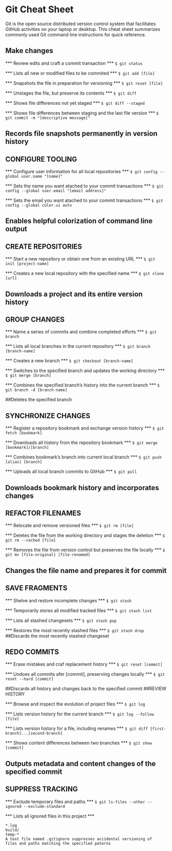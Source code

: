 # Git Cheat Sheet 

Git is the open source distributed version control system that facilitates GitHub activities on your laptop or
desktop. This cheat sheet summarizes commonly used Git command line instructions for quick reference.



 ##  Make changes 
*** Review edits and craft a commit transaction ***
``` $ git status ```

*** Lists all new or modified files to be commited ***
``` $ git add [file] ```

*** Snapshots the file in preparation for versioning ***
``` $ git reset [file] ```


*** Unstages the file, but preserve its contents ***
``` $ git diff ```

*** Shows file differences not yet staged ***
``` $ git diff --staged ```

*** Shows file differences between staging and the last file version ***
``` $ git commit -m "[descriptive message]" ```

 ## Records file snapshots permanently in version history
 ## CONFIGURE TOOLING

*** Configure user information for all local repositories ***
``` $ git config --global user.name "[name]" ```

*** Sets the name you want atached to your commit transactions ***
``` $ git config --global user.email "[email address]" ```

*** Sets the email you want atached to your commit transactions ***
``` $ git config --global color.ui auto ```

## Enables helpful colorization of command line output
## CREATE REPOSITORIES

*** Start a new repository or obtain one from an existing URL ***
``` $ git init [project-name] ```

*** Creates a new local repository with the specified name ***
 ``` $ git clone [url] ```

## Downloads a project and its entire version history
## GROUP CHANGES

*** Name a series of commits and combine completed efforts ***
``` $ git branch ```

*** Lists all local branches in the current repository ***
```$ git branch [branch-name] ```

*** Creates a new branch ***
``` $ git checkout [branch-name] ```

*** Switches to the specified branch and updates the working directory ***
``` $ git merge [branch] ```

*** Combines the specified branch’s history into the current branch ***
``` $ git branch -d [branch-name] ```

##Deletes the specified branch

## SYNCHRONIZE CHANGES
*** Register a repository bookmark and exchange version history ***
``` $ git fetch [bookmark] ```

*** Downloads all history from the repository bookmark ***
``` $ git merge [bookmark]/[branch] ```

*** Combines bookmark’s branch into current local branch ***
``` $ git push [alias] [branch] ```

*** Uploads all local branch commits to GitHub ***
``` $ git pull ```

## Downloads bookmark history and incorporates changes
## REFACTOR FILENAMES

*** Relocate and remove versioned files ***
``` $ git rm [file] ```

*** Deletes the file from the working directory and stages the deletion ***
 ``` $ git rm --cached [file] ```

*** Removes the file from version control but preserves the file locally ***
``` $ git mv [file-original] [file-renamed] ```

## Changes the file name and prepares it for commit
## SAVE FRAGMENTS

***  Shelve and restore incomplete changes  ***
``` $ git stash ```

 *** Temporarily stores all modified tracked files ***
``` $ git stash list ```

*** Lists all stashed changesets ***
``` $ git stash pop ```

*** Restores the most recently stashed files ***
``` $ git stash drop ```
##Discards the most recently stashed changeset
## REDO COMMITS

*** Erase mistakes and craf replacement history ***
```$ git reset [commit] ```

*** Undoes all commits afer [commit], preserving changes locally ***
``` $ git reset --hard [commit] ```

##Discards all history and changes back to the specified commit
##REVIEW HISTORY

*** Browse and inspect the evolution of project files ***
``` $ git log ```

*** Lists version history for the current branch ***
``` $ git log --follow [file] ```

*** Lists version history for a file, including renames ***
``` $ git diff [first-branch]...[second-branch] ```

*** Shows content differences between two branches ***
``` $ git show [commit] ```
## Outputs metadata and content changes of the specified commit
## SUPPRESS TRACKING

*** Exclude temporary files and paths ***
``` $ git ls-files --other --ignored --exclude-standard ```

*** Lists all ignored files in this project ***
 ``` 
*.log
build/
temp-*
A text file named .gitignore suppresses accidental versioning of
files and paths matching the specified paterns 
```
